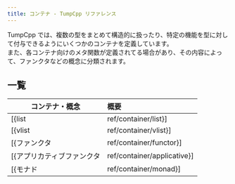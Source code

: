```yaml
---
title: コンテナ - TumpCpp リファレンス
---
```


TumpCpp では、複数の型をまとめて構造的に扱ったり、特定の機能を型に対して付与できるようにいくつかのコンテナを定義しています。  
また、各コンテナ向けのメタ関数が定義されてる場合があり、その内容によって、ファンクタなどの概念に分類されます。

## 一覧

| コンテナ・概念 | 概要 |
| --- | :--- |
| [{list|ref/container/list}] | 型のパラメータパックを持ち、型のリストのように振舞います。 |
| [{vlist|ref/container/vlist}] | 非型のパラメータパックを持ち、値のリストのように振舞います。 |
| [{ファンクタ|ref/container/functor}] | ファンクタとして扱うことができるコンテナの説明です。 |
| [{アプリカティブファンクタ|ref/container/applicative}] | アプリカティブファンクタとして扱うことができるコンテナの説明です。 |
| [{モナド|ref/container/monad}] | モナドにとして扱うことができるコンテナの説明です。 |
